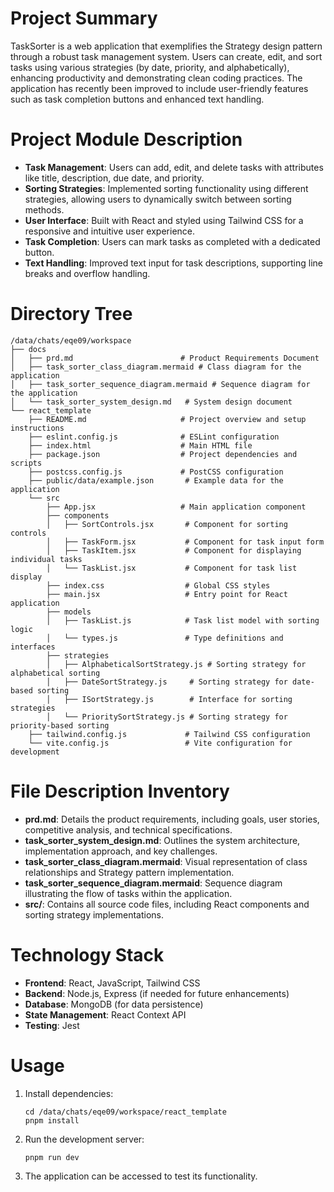 # Project Summary
TaskSorter is a web application that exemplifies the Strategy design pattern through a robust task management system. Users can create, edit, and sort tasks using various strategies (by date, priority, and alphabetically), enhancing productivity and demonstrating clean coding practices. The application has recently been improved to include user-friendly features such as task completion buttons and enhanced text handling.

# Project Module Description
- **Task Management**: Users can add, edit, and delete tasks with attributes like title, description, due date, and priority.
- **Sorting Strategies**: Implemented sorting functionality using different strategies, allowing users to dynamically switch between sorting methods.
- **User Interface**: Built with React and styled using Tailwind CSS for a responsive and intuitive user experience.
- **Task Completion**: Users can mark tasks as completed with a dedicated button.
- **Text Handling**: Improved text input for task descriptions, supporting line breaks and overflow handling.

# Directory Tree
```
/data/chats/eqe09/workspace
├── docs
│   ├── prd.md                        # Product Requirements Document
│   ├── task_sorter_class_diagram.mermaid # Class diagram for the application
│   ├── task_sorter_sequence_diagram.mermaid # Sequence diagram for the application
│   └── task_sorter_system_design.md   # System design document
└── react_template
    ├── README.md                     # Project overview and setup instructions
    ├── eslint.config.js              # ESLint configuration
    ├── index.html                    # Main HTML file
    ├── package.json                  # Project dependencies and scripts
    ├── postcss.config.js             # PostCSS configuration
    ├── public/data/example.json       # Example data for the application
    └── src
        ├── App.jsx                   # Main application component
        ├── components
        │   ├── SortControls.jsx       # Component for sorting controls
        │   ├── TaskForm.jsx           # Component for task input form
        │   ├── TaskItem.jsx           # Component for displaying individual tasks
        │   └── TaskList.jsx           # Component for task list display
        ├── index.css                  # Global CSS styles
        ├── main.jsx                   # Entry point for React application
        ├── models
        │   ├── TaskList.js            # Task list model with sorting logic
        │   └── types.js               # Type definitions and interfaces
        ├── strategies
        │   ├── AlphabeticalSortStrategy.js # Sorting strategy for alphabetical sorting
        │   ├── DateSortStrategy.js     # Sorting strategy for date-based sorting
        │   ├── ISortStrategy.js        # Interface for sorting strategies
        │   └── PrioritySortStrategy.js # Sorting strategy for priority-based sorting
    ├── tailwind.config.js             # Tailwind CSS configuration
    └── vite.config.js                 # Vite configuration for development
```

# File Description Inventory
- **prd.md**: Details the product requirements, including goals, user stories, competitive analysis, and technical specifications.
- **task_sorter_system_design.md**: Outlines the system architecture, implementation approach, and key challenges.
- **task_sorter_class_diagram.mermaid**: Visual representation of class relationships and Strategy pattern implementation.
- **task_sorter_sequence_diagram.mermaid**: Sequence diagram illustrating the flow of tasks within the application.
- **src/**: Contains all source code files, including React components and sorting strategy implementations.

# Technology Stack
- **Frontend**: React, JavaScript, Tailwind CSS
- **Backend**: Node.js, Express (if needed for future enhancements)
- **Database**: MongoDB (for data persistence)
- **State Management**: React Context API
- **Testing**: Jest

# Usage
1. Install dependencies:
   ```
   cd /data/chats/eqe09/workspace/react_template
   pnpm install
   ```
2. Run the development server:
   ```
   pnpm run dev
   ```
3. The application can be accessed to test its functionality.
